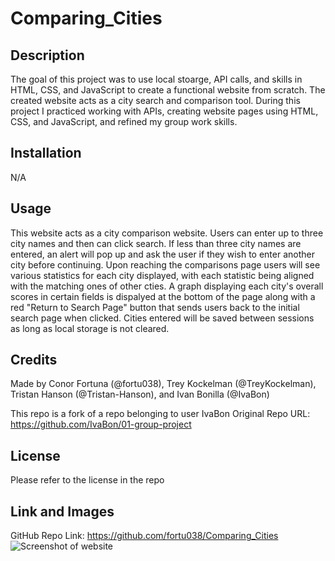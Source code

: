 # Comparing_Cities

## Description

The goal of this project was to use local stoarge, API calls, and skills in HTML, CSS, and JavaScript to create a functional website from scratch. The created website acts as a city search and comparison tool. During this project I practiced working with APIs, creating website pages using HTML, CSS, and JavaScript, and refined my group work skills.

## Installation

N/A

## Usage

This website acts as a city comparison website. Users can enter up to three city names and then can click search. If less than three city names are entered, an alert will pop up and ask the user if they wish to enter another city before continuing. Upon reaching the comparisons page users will see various statistics for each city displayed, with each statistic being aligned with the matching ones of other cties. A graph displaying each city's overall scores in certain fields is dispalyed at the bottom of the page along with a red "Return to Search Page" button that sends users back to the initial search page when clicked. Cities entered will be saved between sessions as long as local storage is not cleared.

## Credits

Made by Conor Fortuna (@fortu038), Trey Kockelman (@TreyKockelman), Tristan Hanson (@Tristan-Hanson), and Ivan Bonilla (@IvaBon)

This repo is a fork of a repo belonging to user IvaBon
Original Repo URL: https://github.com/IvaBon/01-group-project

## License

Please refer to the license in the repo

## Link and Images

GitHub Repo Link: https://github.com/fortu038/Comparing_Cities
![Screenshot of website](images/ivabon.github.io_01-group-project_.png)





